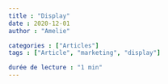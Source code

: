 ```yaml
---
title : "Display"
date : 2020-12-01
author : "Amelie"

categories : ["Articles"]
tags : ["Article", "marketing", "display"]

durée de lecture : "1 min"
---
```

